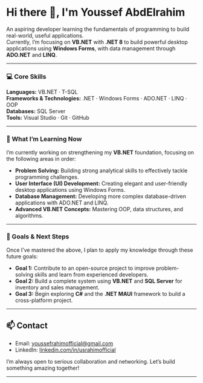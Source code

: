 # Hi there 👋, I'm Youssef AbdElrahim

An aspiring developer learning the fundamentals of programming to build real-world, useful applications.  
Currently, I’m focusing on **VB.NET** with **.NET 8** to build powerful desktop applications using **Windows Forms**, with data management through **ADO.NET** and **LINQ**.

---

### 💻 Core Skills
**Languages:** VB.NET · T-SQL  
**Frameworks & Technologies:** .NET · Windows Forms · ADO.NET · LINQ · OOP  
**Databases:** SQL Server  
**Tools:** Visual Studio · Git · GitHub

---

### 🚀 What I’m Learning Now
I’m currently working on strengthening my **VB.NET** foundation, focusing on the following areas in order:
* **Problem Solving:** Building strong analytical skills to effectively tackle programming challenges.  
* **User Interface (UI) Development:** Creating elegant and user-friendly desktop applications using Windows Forms.  
* **Database Management:** Developing more complex database-driven applications with ADO.NET and LINQ.  
* **Advanced VB.NET Concepts:** Mastering OOP, data structures, and algorithms.

---

### 🌱 Goals & Next Steps
Once I’ve mastered the above, I plan to apply my knowledge through these future goals:
* **Goal 1:** Contribute to an open-source project to improve problem-solving skills and learn from experienced developers.  
* **Goal 2:** Build a complete system using **VB.NET** and **SQL Server** for inventory and sales management.  
* **Goal 3:** Begin exploring **C#** and the **.NET MAUI** framework to build a cross-platform project.

---

## 📫 Contact
- Email: [youssefrahimofficial@gmail.com](mailto:youssefrahimofficial@gmail.com)  
- LinkedIn: [linkedin.com/in/usrahimofficial](https://www.linkedin.com/in/usrahimofficial)  

I’m always open to serious collaboration and networking. Let’s build something amazing together!

---
